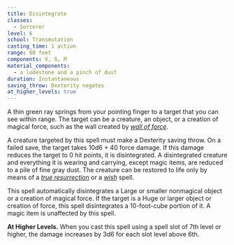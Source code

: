 ```yaml
---
title: Disintegrate
classes:
  - Sorcerer
level: 6
school: Transmutation
casting_time: 1 action
range: 60 feet
components: V, S, M
material_components:
  - a lodestone and a pinch of dust
duration: Instantaneous
saving_throw: Dexterity negates
at_higher_levels: true
---
```


A thin green ray springs from your pointing finger to a target that you can see within range. The target can be a creature, an object, or a creation of magical force, such as the wall created by *[wall of force](/spells/wall-of-force/)*.

A creature targeted by this spell must make a Dexterity saving throw. On a failed save, the target takes 10d6 + 40 force damage. If this damage reduces the target to 0 hit points, it is disintegrated.  A disintegrated creature and everything it is wearing and carrying, except magic items, are reduced to a pile of fine gray dust. The creature can be restored to life only by means of a *[true resurrection](/spells/resurrection-true/)* or a *[wish](/spells/wish/)* spell.

This spell automatically disintegrates a Large or smaller nonmagical object or a creation of magical force. If the target is a Huge or larger object or creation of force, this spell disintegrates a 10-foot-cube portion of it. A magic item is unaffected by this spell.

**At Higher Levels.** When you cast this spell using a spell slot of 7th level or higher, the damage increases by 3d6 for each slot level above 6th.
